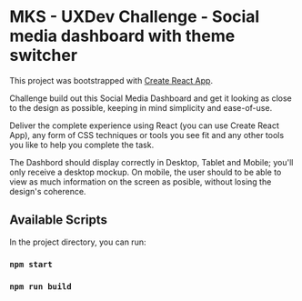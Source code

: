 # MKS - UXDev Challenge - Social media dashboard with theme switcher

This project was bootstrapped with [Create React App](https://github.com/facebook/create-react-app).

Challenge build out this Social Media Dashboard and get it looking as close to the design as possible, keeping in mind simplicity and ease-of-use.

Deliver the complete experience using React (you can use Create React App), any form of CSS techniques or tools you see fit and any other tools you like to help you complete the task. 

The Dashbord should display correctly in Desktop, Tablet and Mobile; you'll only receive a desktop mockup. On mobile, the user should to be able to view as much information on the screen as posible, without losing the design's coherence. 

## Available Scripts

In the project directory, you can run:

### `npm start`

### `npm run build`


